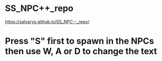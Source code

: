 # SS_NPC++_repo
 https://salvarys.github.io/SS_NPC--_repo/

 # Press "S" first to spawn in the NPCs then use W, A or D to change the text
